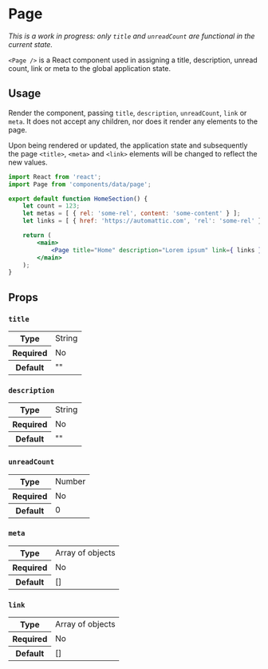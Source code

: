 Page
====

_This is a work in progress: only `title` and `unreadCount` are functional in the current state._

`<Page />` is a React component used in assigning a title, description, unread count, link or meta to the global application state.

## Usage

Render the component, passing `title`, `description`, `unreadCount`, `link` or `meta`. It does not accept any children, nor does it render any elements to the page.

Upon being rendered or updated, the application state and subsequently the page `<title>`, `<meta>` and `<link>` elements will be changed to reflect the new values.

```jsx
import React from 'react';
import Page from 'components/data/page';

export default function HomeSection() {
	let count = 123;
	let metas = [ { rel: 'some-rel', content: 'some-content' } ];
	let links = [ { href: 'https://automattic.com', 'rel': 'some-rel' } ];

	return (
		<main>
			<Page title="Home" description="Lorem ipsum" link={ links } meta={ metas } unreadCount={ count } />
		</main>
	);
}
```

## Props

### `title`

<table>
	<tr><th>Type</th><td>String</td></tr>
	<tr><th>Required</th><td>No</td></tr>
	<tr><th>Default</th><td>""</td></tr>
</table>

### `description`

<table>
	<tr><th>Type</th><td>String</td></tr>
	<tr><th>Required</th><td>No</td></tr>
	<tr><th>Default</th><td>""</td></tr>
</table>

### `unreadCount`

<table>
	<tr><th>Type</th><td>Number</td></tr>
	<tr><th>Required</th><td>No</td></tr>
	<tr><th>Default</th><td>0</td></tr>
</table>

### `meta`

<table>
	<tr><th>Type</th><td>Array of objects</td></tr>
	<tr><th>Required</th><td>No</td></tr>
	<tr><th>Default</th><td>[]</td></tr>
</table>

### `link`

<table>
	<tr><th>Type</th><td>Array of objects</td></tr>
	<tr><th>Required</th><td>No</td></tr>
	<tr><th>Default</th><td>[]</td></tr>
</table>
